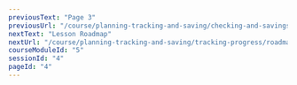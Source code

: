 ```yaml
---
previousText: "Page 3"
previousUrl: "/course/planning-tracking-and-saving/checking-and-savings-accounts/page-three"
nextText: "Lesson Roadmap"
nextUrl: "/course/planning-tracking-and-saving/tracking-progress/roadmap"
courseModuleId: "5"
sessionId: "4"
pageId: "4"
---
```



